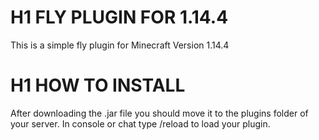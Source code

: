 # H1 FLY PLUGIN FOR 1.14.4
This is a simple fly plugin for Minecraft Version 1.14.4

# H1 HOW TO INSTALL
After downloading the .jar file you should move it to the plugins folder of your server. In console or chat type /reload to load your plugin. 

